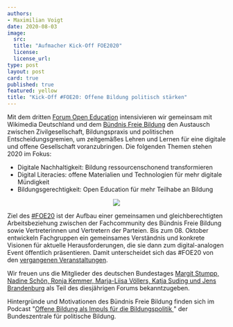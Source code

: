 ```yaml
---
authors: 
- Maximilian Voigt
date: 2020-08-03
image:
  src: 
  title: "Aufmacher Kick-Off FOE2020"
  license:
  license_url:
type: post
layout: post
card: true
published: true
featured: yellow
title: "Kick-Off #FOE20: Offene Bildung politisch stärken" 
---
```


Mit dem dritten [Forum Open Education](https://education.forum-open.de/) intensivieren wir gemeinsam mit Wikimedia Deutschland und dem [Bündnis Freie Bildung](https://buendnis-freie-bildung.de/) den Austausch zwischen Zivilgesellschaft, Bildungspraxis und politischen Entscheidungsgremien, um zeitgemäßes Lehren und Lernen für eine digitale und offene Gesellschaft voranzubringen. Die folgenden Themen stehen 2020 im Fokus:

* Digitale Nachhaltigkeit: Bildung ressourcenschonend transformieren
* Digital Literacies: offene Materialien und Technologien für mehr digitale Mündigkeit
* Bildungsgerechtigkeit: Open Education für mehr Teilhabe an Bildung	

<center><img src="/files/blog/2020/08/Kick-Off-1.png"></img></center>

Ziel des [#FOE20](https://twitter.com/search?q=%23foe20&src=typed_query) ist der Aufbau einer gemeinsamen und gleichberechtigten Arbeitsbeziehung zwischen der Fachcommunity des Bündnis Freie Bildung sowie Vertreterinnen und Vertretern der Parteien. Bis zum 08. Oktober entwickeln Fachgruppen ein gemeinsames Verständnis und konkrete Visionen für aktuelle Herausforderungen, die sie dann zum digital-analogen Event öffentlich präsentieren. Damit unterscheidet sich das #FOE20 von den [vergangenen Veranstaltungen](https://education.forum-open.de/events/). 

Wir freuen uns die Mitglieder des deutschen Bundestages [Margit Stumpp, Nadine Schön, Ronja Kemmer, Marja-Liisa Völlers, Katja Suding und Jens Brandenburg](https://education.forum-open.de/timeline/) als Teil des diesjährigen Forums bekanntzugeben. 

Hintergründe und Motivationen des Bündnis Freie Bildung finden sich im Podcast "[Offene Bildung als Impuls für die Bildungspolitik ](https://www.bpb.de/mediathek/295358/offene-bildung-als-impuls-fuer-die-bildungspolitik)" der Bundeszentrale für politische Bildung.

